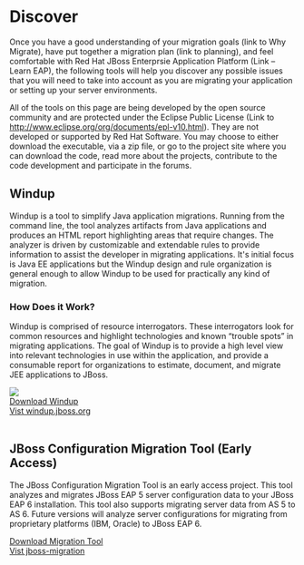 Discover
========

Once you have a good understanding of your migration goals (link to Why Migrate),  have put together a migration plan (link to planning), and feel comfortable with Red Hat JBoss Enterprsie Application Platform (Link – Learn EAP), the following tools will help you discover any possible issues that you will need to take into account as you are migrating your application or setting up your server environments.

All of the tools on this page are being developed by the open source community and are protected under the Eclipse Public License (Link to http://www.eclipse.org/org/documents/epl-v10.html). They are not developed  or supported by Red Hat Software.  You may choose to either download the executable, via a zip file, or go to the project site where you can download the code, read more about the projects, contribute to the code development and participate in the forums.

Windup
------

Windup is a tool to simplify Java application migrations. Running from the command line, the tool analyzes artifacts from Java applications and produces an HTML report highlighting areas that require changes. The analyzer is driven by customizable and extendable rules to provide information to assist the developer in migrating applications. It's initial focus is Java EE applications but the Windup design and rule organization is general enough to allow Windup to be used for practically any kind of migration.  

### How Does it Work? ###

Windup is comprised of resource interrogators. These interrogators look for common resources and highlight technologies and known “trouble spots” in migrating applications. The goal of Windup is to provide a high level view into relevant technologies in use within the application, and provide a consumable report for organizations to estimate, document, and migrate JEE applications to JBoss.



<div class="row product-links">
  <div class="span4 pagination-centered">
    <img src="http://static.jboss.org/images/windup/windup-logo.png" />
  </div>
  <div class="span4 pagination-centered">
    <a href="http://windup.jboss.org/download.html" class="btn btn-discover">Download Windup</a>
  </div>
  <div class="span4 pagination-centered">
    <a href="http://windup.jboss.org/" class="btn btn-discover">Vist windup.jboss.org</a>
  </div>
</div>


<br />

JBoss Configuration Migration Tool (Early Access)
-------------------------------------------------

The JBoss Configuration Migration Tool is an early access project. This tool analyzes and migrates JBoss EAP 5 server configuration data to your JBoss EAP 6 installation.  This tool also supports migrating server data from AS 5 to AS 6. Future versions will analyze server configurations for migrating from proprietary platforms (IBM, Oracle) to JBoss EAP 6.

<div class="row">
  <div class="span4 pagination-centered">
    <img src="" />
  </div>
  <div class="span4 pagination-centered">
    <a href="https://repository.jboss.org/nexus/content/repositories/releases/org/jboss/migr/as/AsMigrator/0.9.4/AsMigrator-0.9.4.jar" class="btn btn-discover">Download Migration Tool</a>
  </div>
  <div class="span4 pagination-centered">
    <a href="http://github.com/OndraZizka/jboss-migration" class="btn btn-discover">Vist jboss-migration</a>
  </div>
</div>

